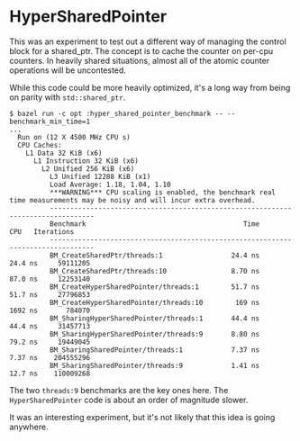 # HyperSharedPointer

This was an experiment to test out a different way of managing the control
block for a shared\_ptr. The concept is to cache the counter on per-cpu
counters. In heavily shared situations, almost all of the atomic counter
operations will be uncontested.

While this code could be more heavily optimized, it's a long way from being on
parity with `std::shared_ptr`.

```
$ bazel run -c opt :hyper_shared_pointer_benchmark -- --benchmark_min_time=1
...
  Run on (12 X 4500 MHz CPU s)
  CPU Caches:
    L1 Data 32 KiB (x6)
      L1 Instruction 32 KiB (x6)
        L2 Unified 256 KiB (x6)
          L3 Unified 12288 KiB (x1)
          Load Average: 1.18, 1.04, 1.10
          ***WARNING*** CPU scaling is enabled, the benchmark real time measurements may be noisy and will incur extra overhead.
          ---------------------------------------------------------------------------------
          Benchmark                                       Time             CPU   Iterations
          ---------------------------------------------------------------------------------
          BM_CreateSharedPtr/threads:1                 24.4 ns         24.4 ns     59111205
          BM_CreateSharedPtr/threads:10                8.70 ns         87.0 ns     12253140
          BM_CreateHyperSharedPointer/threads:1        51.7 ns         51.7 ns     27796853
          BM_CreateHyperSharedPointer/threads:10        169 ns         1692 ns       784070
          BM_SharingHyperSharedPointer/threads:1       44.4 ns         44.4 ns     31457713
          BM_SharingHyperSharedPointer/threads:9       8.80 ns         79.2 ns     19449045
          BM_SharingSharedPointer/threads:1            7.37 ns         7.37 ns    204555296
          BM_SharingSharedPointer/threads:9            1.41 ns         12.7 ns    110009268

```

The two `threads:9` benchmarks are the key ones here. The `HyperSharedPointer`
code is about an order of magnitude slower.

It was an interesting experiment, but it's not likely that this idea is going
anywhere.
